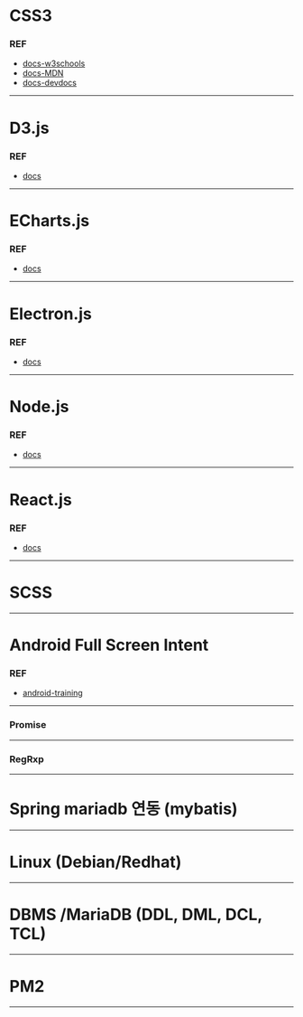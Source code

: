 # CSS3

### REF
* [docs-w3schools](https://www.w3schools.com/cssref/default.asp)
* [docs-MDN](https://developer.mozilla.org/ko/docs/Web/CSS)
* [docs-devdocs](https://devdocs.io)

- - - - -

# D3.js

### REF
* [docs](https://github.com/d3/d3/wiki)

- - - - -

# ECharts.js

### REF
* [docs](https://echarts.apache.org/en/api.html#echarts)

- - - - -

# Electron.js

### REF
* [docs](https://www.electronjs.org/docs/latest)

- - - - -

# Node.js

### REF
* [docs](https://nodejs.org/ko/docs)

- - - - -

# React.js

### REF
* [docs](https://ko.reactjs.org/docs/getting-started.html)

- - - - -

# SCSS

- - - - -

# Android Full Screen Intent

### REF
* [android-training](https://developer.android.com/training/notify-user/time-sensitive?hl=ko)

- - - - -

### Promise

- - - - -

### RegRxp

- - - - -

# Spring mariadb 연동 (mybatis)

- - - - -

# Linux (Debian/Redhat)

- - - - -

# DBMS /MariaDB (DDL, DML, DCL, TCL)

- - - - -

# PM2

- - - - -